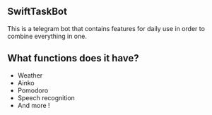 ## SwiftTaskBot

This is a telegram bot that contains features for daily use in order to combine everything in one.

## What functions does it have?
- Weather
- Ainko
- Pomodoro
- Speech recognition
- And more !
